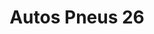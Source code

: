 ---
title: "Autos Pneus 26"
url: /bourg-les-valence/autos-pneus-26/
shop: réparation de voitures
---